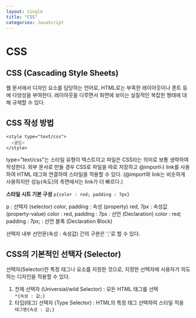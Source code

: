 ```yaml
---
layout: single
title: "CSS"
categories: JavaScript
---
```


# CSS

## CSS (Cascading Style Sheets)
 웹 문서에서 디자인 요소를 담당하는 언어로, HTML로는 부족한 레이아웃이나 폰트 등에 다양성을 부여한다. 레이아웃을 다루면서 화면에 보이는 실질적인 복잡한 형태에 대해 규제할 수 있다.

## CSS 작성 방법
```
<style type="text/css">
  ~코드~
</style>
```
type="text/css"는 스타일 유형이 텍스트이고 파일은 CSS라는 의미로 보통 생략하여 작성한다. 외부 문서로 만들 경우 CSS로 파일을 따로 저장하고 @import나 link를 사용하여 HTML 태그와 연결하여 스타일을 적용할 수 있다. (@import와 link는 비슷하게 사용하지만 성능(속도)의 측면에서는 link가 더 빠르다.)

**스타일 시트 기본 구성**
 ```p{color : red; padding : 7px}```

 p : 선택자 (selector)
color, padding : 속성 (property)
red, 7px : 속성값 (property-value)
color : red, padding : 7px : 선언 (Declaration)
color : red; padding : 7px; : 선언 블록 (Declaration Block)

선택자 내부 선언문(속성 : 속성값) 간의 구분은 ';'로 할 수 있다.

## CSS의 기본적인 선택자 (Selector)
선택자(Selector)란 특정 태그나 요소를 지칭한 것으로, 지정한 선택자에 사용자가 의도하는 디자인을 적용할 수 있다.

1. 전체 선택자 (Universial/wild Selector)
  : 모든 HTML 태그를 선택 <br>
  ```*{속성 : 값;}```
2. 타입(태그) 선택자 (Type Selector)
  : HTML의 특정 태그 선택하여 스타일 적용 <br>
  ```태그명{속성 : 값;}```
